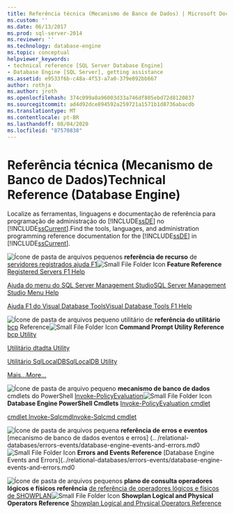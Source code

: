 ```yaml
---
title: Referência técnica (Mecanismo de Banco de Dados) | Microsoft Docs
ms.custom: ''
ms.date: 06/13/2017
ms.prod: sql-server-2014
ms.reviewer: ''
ms.technology: database-engine
ms.topic: conceptual
helpviewer_keywords:
- technical reference [SQL Server Database Engine]
- Database Engine [SQL Server], getting assistance
ms.assetid: e9533f6b-c48a-4f53-a7a0-379e092bb667
author: rothja
ms.author: jroth
ms.openlocfilehash: 374c099a8a96003d33a746df805ebd72d8120837
ms.sourcegitcommit: ad4d92dce894592a259721a1571b1d8736abacdb
ms.translationtype: MT
ms.contentlocale: pt-BR
ms.lasthandoff: 08/04/2020
ms.locfileid: "87570838"
---
```

# <a name="technical-reference-database-engine"></a><span data-ttu-id="2d615-102">Referência técnica (Mecanismo de Banco de Dados)</span><span class="sxs-lookup"><span data-stu-id="2d615-102">Technical Reference (Database Engine)</span></span>
  <span data-ttu-id="2d615-103">Localize as ferramentas, linguagens e documentação de referência para programação de administração do [!INCLUDE[ssDE](../includes/ssde-md.md)] no [!INCLUDE[ssCurrent](../includes/sscurrent-md.md)].</span><span class="sxs-lookup"><span data-stu-id="2d615-103">Find the tools, languages, and administration programming reference documentation for the [!INCLUDE[ssDE](../includes/ssde-md.md)] in [!INCLUDE[ssCurrent](../includes/sscurrent-md.md)].</span></span>

 <span data-ttu-id="2d615-104">![Ícone de pasta de arquivos pequenos](../../2014/integration-services/media/filefolder-small.gif "Pequeno ícone de pasta de arquivos") **referência de recurso** de [servidores registrados ajuda F1](../ssms/register-servers/registered-servers-f1-help.md)</span><span class="sxs-lookup"><span data-stu-id="2d615-104">![Small File Folder Icon](../../2014/integration-services/media/filefolder-small.gif "Small File Folder Icon") **Feature Reference** [Registered Servers F1 Help](../ssms/register-servers/registered-servers-f1-help.md)</span></span>

 [<span data-ttu-id="2d615-105">Ajuda do menu do SQL Server Management Studio</span><span class="sxs-lookup"><span data-stu-id="2d615-105">SQL Server Management Studio Menu Help</span></span>](../ssms/menu-help/sql-server-management-studio-menu-help.md)

 [<span data-ttu-id="2d615-106">Ajuda F1 do Visual Database Tools</span><span class="sxs-lookup"><span data-stu-id="2d615-106">Visual Database Tools F1 Help</span></span>](../ssms/visual-db-tools/visual-database-tools-f1-help.md)

 <span data-ttu-id="2d615-107">![Ícone de pasta de arquivos pequeno](../../2014/integration-services/media/filefolder-small.gif "Pequeno ícone de pasta de arquivos") utilitário de **referência do utilitário** [bcp](../tools/bcp-utility.md) Reference</span><span class="sxs-lookup"><span data-stu-id="2d615-107">![Small File Folder Icon](../../2014/integration-services/media/filefolder-small.gif "Small File Folder Icon") **Command Prompt Utility Reference** [bcp Utility](../tools/bcp-utility.md)</span></span>

 [<span data-ttu-id="2d615-108">Utilitário dta</span><span class="sxs-lookup"><span data-stu-id="2d615-108">dta Utility</span></span>](../tools/dta/dta-utility.md)

 [<span data-ttu-id="2d615-109">Utilitário SqlLocalDB</span><span class="sxs-lookup"><span data-stu-id="2d615-109">SqlLocalDB Utility</span></span>](../tools/sqllocaldb-utility.md)

 [<span data-ttu-id="2d615-110">Mais...</span><span class="sxs-lookup"><span data-stu-id="2d615-110">More...</span></span>](../tools/command-prompt-utility-reference-database-engine.md)

 <span data-ttu-id="2d615-111">![Ícone de pasta de arquivo pequeno](../../2014/integration-services/media/filefolder-small.gif "Pequeno ícone de pasta de arquivos") **mecanismo de banco de dados** cmdlets do PowerShell [Invoke-PolicyEvaluation](../../2014/database-engine/invoke-policyevaluation-cmdlet.md)</span><span class="sxs-lookup"><span data-stu-id="2d615-111">![Small File Folder Icon](../../2014/integration-services/media/filefolder-small.gif "Small File Folder Icon") **Database Engine PowerShell Cmdlets** [Invoke-PolicyEvaluation cmdlet](../../2014/database-engine/invoke-policyevaluation-cmdlet.md)</span></span>

 [<span data-ttu-id="2d615-112">cmdlet Invoke-Sqlcmd</span><span class="sxs-lookup"><span data-stu-id="2d615-112">Invoke-Sqlcmd cmdlet</span></span>](../../2014/database-engine/invoke-sqlcmd-cmdlet.md)

 <span data-ttu-id="2d615-113">![Ícone de pasta de arquivos pequena](../../2014/integration-services/media/filefolder-small.gif "Pequeno ícone de pasta de arquivos") **referência de erros e eventos** [mecanismo de banco de dados eventos e erros] (.. /relational-databases/errors-events/database-engine-events-and-errors.md0</span><span class="sxs-lookup"><span data-stu-id="2d615-113">![Small File Folder Icon](../../2014/integration-services/media/filefolder-small.gif "Small File Folder Icon") **Errors and Events Reference** [Database Engine Events and Errors](../relational-databases/errors-events/database-engine-events-and-errors.md0</span></span>

 <span data-ttu-id="2d615-114">![Ícone de pasta de arquivos pequenos](../../2014/integration-services/media/filefolder-small.gif "Pequeno ícone de pasta de arquivos") **plano de consulta operadores lógicos e físicos referência** [de referência de operadores lógicos e físicos de SHOWPLAN](../relational-databases/showplan-logical-and-physical-operators-reference.md)</span><span class="sxs-lookup"><span data-stu-id="2d615-114">![Small File Folder Icon](../../2014/integration-services/media/filefolder-small.gif "Small File Folder Icon") **Showplan Logical and Physical Operators Reference** [Showplan Logical and Physical Operators Reference](../relational-databases/showplan-logical-and-physical-operators-reference.md)</span></span>


